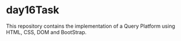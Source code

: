 # day16Task

This repository contains the implementation of a Query Platform using HTML, CSS, DOM and BootStrap.
